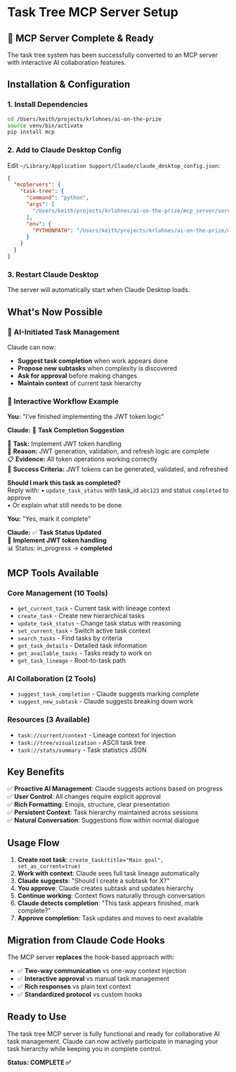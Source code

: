 # Task Tree MCP Server Setup

## 🎯 MCP Server Complete & Ready

The task tree system has been successfully converted to an MCP server with interactive AI collaboration features.

## Installation & Configuration

### 1. Install Dependencies
```bash
cd /Users/keith/projects/krlohnes/ai-on-the-prize
source venv/bin/activate
pip install mcp
```

### 2. Add to Claude Desktop Config
Edit `~/Library/Application Support/Claude/claude_desktop_config.json`:

```json
{
  "mcpServers": {
    "task-tree": {
      "command": "python",
      "args": [
        "/Users/keith/projects/krlohnes/ai-on-the-prize/mcp_server/server.py"
      ],
      "env": {
        "PYTHONPATH": "/Users/keith/projects/krlohnes/ai-on-the-prize/mcp_server"
      }
    }
  }
}
```

### 3. Restart Claude Desktop
The server will automatically start when Claude Desktop loads.

## What's Now Possible

### 🤖 AI-Initiated Task Management
Claude can now:
- **Suggest task completion** when work appears done
- **Propose new subtasks** when complexity is discovered  
- **Ask for approval** before making changes
- **Maintain context** of current task hierarchy

### 💬 Interactive Workflow Example

**You:** "I've finished implementing the JWT token logic"

**Claude:** 🤖 **Task Completion Suggestion**

📝 **Task:** Implement JWT token handling  
💭 **Reason:** JWT generation, validation, and refresh logic are complete  
📋 **Evidence:** All token operations working correctly  
🎯 **Success Criteria:** JWT tokens can be generated, validated, and refreshed  

**Should I mark this task as completed?**  
Reply with:
• `update_task_status` with task_id `abc123` and status `completed` to approve  
• Or explain what still needs to be done

**You:** "Yes, mark it complete"

**Claude:** ✅ **Task Status Updated**  
📝 **Implement JWT token handling**  
📊 Status: in_progress → **completed**

## MCP Tools Available

### Core Management (10 Tools)
- `get_current_task` - Current task with lineage context
- `create_task` - Create new hierarchical tasks  
- `update_task_status` - Change task status with reasoning
- `set_current_task` - Switch active task context
- `search_tasks` - Find tasks by criteria
- `get_task_details` - Detailed task information
- `get_available_tasks` - Tasks ready to work on
- `get_task_lineage` - Root-to-task path

### AI Collaboration (2 Tools)  
- `suggest_task_completion` - Claude suggests marking complete
- `suggest_new_subtask` - Claude suggests breaking down work

### Resources (3 Available)
- `task://current/context` - Lineage context for injection
- `task://tree/visualization` - ASCII task tree
- `task://stats/summary` - Task statistics JSON

## Key Benefits

✅ **Proactive AI Management**: Claude suggests actions based on progress  
✅ **User Control**: All changes require explicit approval  
✅ **Rich Formatting**: Emojis, structure, clear presentation  
✅ **Persistent Context**: Task hierarchy maintained across sessions  
✅ **Natural Conversation**: Suggestions flow within normal dialogue

## Usage Flow

1. **Create root task**: `create_task(title="Main goal", set_as_current=true)`
2. **Work with context**: Claude sees full task lineage automatically  
3. **Claude suggests**: "Should I create a subtask for X?"
4. **You approve**: Claude creates subtask and updates hierarchy
5. **Continue working**: Context flows naturally through conversation
6. **Claude detects completion**: "This task appears finished, mark complete?"
7. **Approve completion**: Task updates and moves to next available

## Migration from Claude Code Hooks

The MCP server **replaces** the hook-based approach with:
- ✅ **Two-way communication** vs one-way context injection
- ✅ **Interactive approval** vs manual task management  
- ✅ **Rich responses** vs plain text context
- ✅ **Standardized protocol** vs custom hooks

## Ready to Use

The task tree MCP server is fully functional and ready for collaborative AI task management. Claude can now actively participate in managing your task hierarchy while keeping you in complete control.

**Status: COMPLETE ✅**